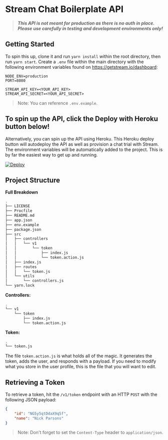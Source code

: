 # Stream Chat Boilerplate API

> **_This API is not meant for production as there is no auth in place. Please use carefully in testing and development environments only!_**

## Getting Started

To spin this up, clone it and run `yarn install` within the root directory, then run `yarn start`. Create a `.env` file within the main directory with the following environment variables found on https://getstream.io/dashboard:

```
NODE_ENV=production
PORT=8080

STREAM_API_KEY=<YOUR_API_KEY>
STREAM_API_SECRET=<YOUR_API_SECRET>
```

> Note: You can reference `.env.example`.

## To spin up the API, click the Deploy with Heroku button below!

Alternatively, you can spin up the API using Heroku. This Heroku deploy button will autodeploy the API as well as provision a chat trial with Stream. The environment variables will be automatically added to the project. This is by far the easiest way to get up and running.

<a href="https://heroku.com/deploy?template=https://github.com/nparsons08/stream-chat-boilerplate-api" target="_blank">
  <img src="https://www.herokucdn.com/deploy/button.svg" alt="Deploy">
</a>

## Project Structure

**Full Breakdown**

```sh
.
├── LICENSE
├── Procfile
├── README.md
├── app.json
├── env.example
├── package.json
├── src
│   ├── controllers
│   │   └── v1
│   │       └── token
│   │           ├── index.js
│   │           └── token.action.js
│   ├── index.js
│   ├── routes
│   │   └── token.js
│   └── utils
│       └── controllers.js
└── yarn.lock
```

**Controllers:**

```sh
.
└── v1
    └── token
        ├── index.js
        └── token.action.js
```

**Token:**

```sh
.
└── token.js
```

The file `token.action.js` is what holds all of the magic. It generates the token, adds the user, and responds with a payload. If you need to modify what you store in the user profile, this is the file that you will want to edit.

## Retrieving a Token

To retrieve a token, hit the `/v1/token` endpoint with an HTTP `POST` with the following JSON payload:

```json
{
    "id": "NG5y5qtDdaX9q5f",
    "name": "Nick Parsons"
}
```

> Note: Don't forget to set the `Content-Type` header to `application/json`.
